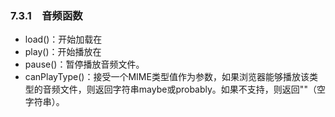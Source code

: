 ### 7.3.1　音频函数

+ load()：开始加载在<audio>标签的src属性中指定的音频文件。
+ play()：开始播放在<audio>标签的src属性中指定的音频文件。如果文件还未就绪，则加载文件。
+ pause()：暂停播放音频文件。
+ canPlayType()：接受一个MIME类型值作为参数，如果浏览器能够播放该类型的音频文件，则返回字符串maybe或probably。如果不支持，则返回""（空字符串）。

